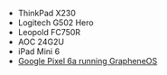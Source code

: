 - ThinkPad X230
- Logitech G502 Hero
- Leopold FC750R
- AOC 24G2U
- iPad Mini 6
- [Google Pixel 6a running GrapheneOS](google-pixel-6a.md)
